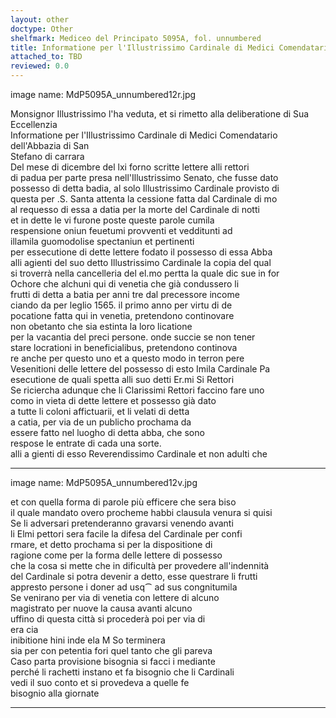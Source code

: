 ```yaml
---
layout: other
doctype: Other
shelfmark: Mediceo del Principato 5095A, fol. unnumbered
title: Informatione per l'Illustrissimo Cardinale di Medici Comendatario dell'Abbazia di San Stefano di carrara
attached_to: TBD
reviewed: 0.0
---
```


image name: MdP5095A_unnumbered12r.jpg  
  
  
Monsignor Illustrissimo l'ha veduta, et si rimetto alla deliberatione di Sua Eccellenzia  
Informatione per l'Illustrissimo Cardinale di Medici Comendatario dell'Abbazia di San  
Stefano di carrara  
Del mese di dicembre del lxi forno scritte lettere alli rettori  
di padua per parte presa nell'Illustrissimo Senato, che fusse dato  
possesso di detta badia, al solo Illustrissimo Cardinale provisto di  
questa per .S. Santa attenta la cessione fatta dal Cardinale di mo  
al requesso di essa a datia per la morte del Cardinale di notti  
et in dette le vi furone poste queste parole cumila  
respensione oniun feuetumi provventi et vedditunti ad  
illamila guomodolise spectaniun et pertinenti  
per essecutione di dette lettere fodato il possesso di essa Abba  
alli agienti del suo detto Illustrissimo Cardinale la copia del qual  
si troverrà nella cancelleria del el.mo pertta la quale dic sue in for  
Ochore che alchuni qui di venetia che già condussero li  
frutti di detta a batia per anni tre dal precessore income  
ciando da per leglio 1565. il primo anno per virtu di de  
pocatione fatta qui in venetia, pretendono continovare  
non obetanto che sia estinta la loro licatione  
per la vacantia del preci persone. onde succie se non tener  
stare locrationi in beneficialibus, pretendono continova  
re anche per questo uno et a questo modo in terron pere  
Vesenitioni delle lettere del possesso di esto Imila Cardinale Pa  
esecutione de quali spetta alli suo detti Er.mi Si Rettori  
Se riciercha adunque che li Clarissimi Rettori faccino fare uno  
como in vieta di dette lettere et possesso già dato  
a tutte li coloni affictuarii, et li velati di detta  
a catia, per via de un publicho prochama da  
essere fatto nel luogho di detta abba, che sono  
respose le entrate di cada una sorte.  
alli a gienti di esso Reverendissimo Cardinale et non adulti che  
  
---  

image name: MdP5095A_unnumbered12v.jpg  
  
  
et con quella forma di parole più efficere che sera biso  
il quale mandato overo procheme habbi clausula venura si quisi  
Se li adversari pretenderanno gravarsi venendo avanti  
li Elmi pettori sera facile la difesa del Cardinale per confi  
rmare, et detto prochama si per la dispositione di  
ragione come per la forma delle lettere di possesso  
che la cosa si mette che in dificultà per provedere all'indennità  
del Cardinale si potra devenir a detto, esse questrare li frutti  
appresto persone i doner ad usq⁀ ad sus congnitumila  
Se venirano per via di venetia con lettere di alcuno  
magistrato per nuove la causa avanti alcuno  
uffino di questa città si procederà poi per via di  
era cia  
inibitione hini inde ela M So terminera  
sia per con petentia fori quel tanto che gli pareva  
Caso parta provisione bisognia si facci i mediante  
perché li rachetti instano et fa bisognio che li Cardinali  
vedi il suo conto et si provedeva a quelle fe  
bisognio alla giornate  
  
---  

